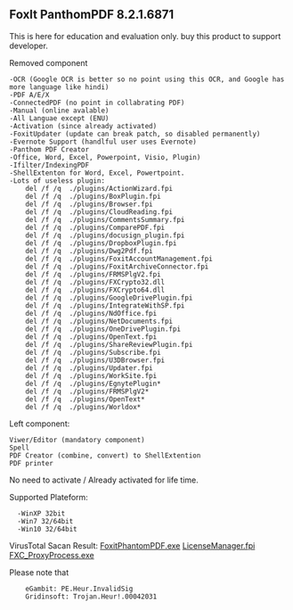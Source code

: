 FoxIt PanthomPDF 8.2.1.6871
-------------------------------


This is here for education and evaluation only. buy this product to support developer.

Removed component

	-OCR (Google OCR is better so no point using this OCR, and Google has more language like hindi)
	-PDF A/E/X
	-ConnectedPDF (no point in collabrating PDF)
	-Manual (online avalable)
	-All Languae except (ENU)
	-Activation (since already activated)
	-FoxitUpdater (update can break patch, so disabled permanently)
	-Evernote Support (handlful user uses Evernote)
	-Panthom PDF Creator
	-Office, Word, Excel, Powerpoint, Visio, Plugin)
	-Ifilter/IndexingPDF
	-ShellExtenton for Word, Excel, Powertpoint.
	-Lots of useless plugin:
		del /f /q  ./plugins/ActionWizard.fpi
		del /f /q  ./plugins/BoxPlugin.fpi
		del /f /q  ./plugins/Browser.fpi
		del /f /q  ./plugins/CloudReading.fpi
		del /f /q  ./plugins/CommentsSummary.fpi
		del /f /q  ./plugins/ComparePDF.fpi
		del /f /q  ./plugins/docusign_plugin.fpi
		del /f /q  ./plugins/DropboxPlugin.fpi
		del /f /q  ./plugins/Dwg2Pdf.fpi
		del /f /q  ./plugins/FoxitAccountManagement.fpi
		del /f /q  ./plugins/FoxitArchiveConnector.fpi
		del /f /q  ./plugins/FRMSPlgV2.fpi
		del /f /q  ./plugins/FXCrypto32.dll
		del /f /q  ./plugins/FXCrypto64.dll
		del /f /q  ./plugins/GoogleDrivePlugin.fpi
		del /f /q  ./plugins/IntegrateWithSP.fpi
		del /f /q  ./plugins/NdOffice.fpi
		del /f /q  ./plugins/NetDocuments.fpi
		del /f /q  ./plugins/OneDrivePlugin.fpi
		del /f /q  ./plugins/OpenText.fpi
		del /f /q  ./plugins/ShareReviewPlugin.fpi
		del /f /q  ./plugins/Subscribe.fpi
		del /f /q  ./plugins/U3DBrowser.fpi
		del /f /q  ./plugins/Updater.fpi
		del /f /q  ./plugins/WorkSite.fpi
		del /f /q  ./plugins/EgnytePlugin*
		del /f /q  ./plugins/FRMSPlgV2*
		del /f /q  ./plugins/OpenText*
		del /f /q  ./plugins/Worldox*

Left component:

	Viwer/Editor (mandatory component) 
	Spell
	PDF Creator (combine, convert) to ShellExtention
	PDF printer

No need to activate / Already activated for life time. 



Supported Plateform:

	  -WinXP 32bit
	  -Win7 32/64bit
	  -Win10 32/64bit
	  

VirusTotal Sacan Result: [FoxitPhantomPDF.exe](https://www.virustotal.com/gui/file/5d1e89bb02c5e412666e7f277bedfe0a062ca2207810e0543b9cb33509bc5893/detection) [LicenseManager.fpi](https://www.virustotal.com/gui/file/a6b1bdf0fc45f4d1af761e21ff6e7c6b98a63398b066e228bc90bd93e050b8cd/detection) [FXC_ProxyProcess.exe](https://www.virustotal.com/gui/file/5509c44e6168db122394003c51143f44e37c85f779783bc5d81a902b96f47e39/detection)
		
Please note that

		eGambit: PE.Heur.InvalidSig
		Gridinsoft: Trojan.Heur!.00042031
		
